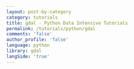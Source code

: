 ```yaml
---
layout: post-by-category
category: tutorials
title: gdal - Python Data Intensive Tutorials
permalink: /tutorials/python/gdal
comments: 'false'
author_profile: 'false'
language: python
library: gdal
langSide: 'true'
---
```

